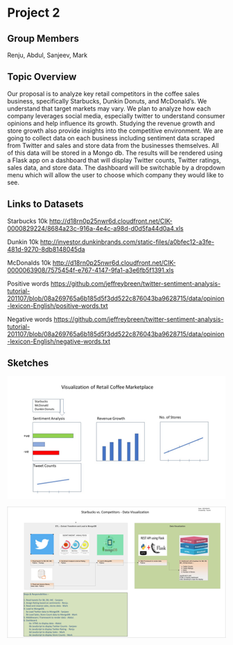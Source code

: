 # Project 2


## Group Members

Renju, Abdul, Sanjeev, Mark

## Topic Overview

Our proposal is to analyze key retail competitors in the coffee sales business, specifically Starbucks, Dunkin Donuts, and McDonald’s.  We understand that target markets may vary. We plan to analyze how each company leverages social media, especially twitter to understand consumer opinions and help influence its growth. Studying the revenue growth and store growth also provide insights into the competitive environment.  We are going to collect data on each business including sentiment data scraped from Twitter and sales and store data from the businesses themselves.  All of this data will be stored in a Mongo db.  The results will be rendered using a Flask app on a dashboard that will display Twitter counts, Twitter ratings, sales data, and store data.  The dashboard will be switchable by a dropdown menu which will allow the user to choose which company they would like to see.

## Links to Datasets


Starbucks 10k
http://d18rn0p25nwr6d.cloudfront.net/CIK-0000829224/8684a23c-916a-4e4c-a98d-d0d5fa44d0a4.xls

Dunkin 10k
http://investor.dunkinbrands.com/static-files/a0bfec12-a3fe-481d-9270-8db8148045da

McDonalds 10k
http://d18rn0p25nwr6d.cloudfront.net/CIK-0000063908/7575454f-e767-4147-9fa1-a3e6fb5f1391.xls


Positive words
https://github.com/jeffreybreen/twitter-sentiment-analysis-tutorial-201107/blob/08a269765a6b185d5f3dd522c876043ba9628715/data/opinion-lexicon-English/positive-words.txt

Negative words
https://github.com/jeffreybreen/twitter-sentiment-analysis-tutorial-201107/blob/08a269765a6b185d5f3dd522c876043ba9628715/data/opinion-lexicon-English/negative-words.txt

## Sketches

![Visualization](Retail_Coffee_Marketplace.jpg)

![data](datavisualization.jpg)